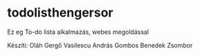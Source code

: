 # todolisthengersor
Ez eg To-do lista alkalmazás, webes megoldással

Készíti:
  Oláh Gergő
  Vasilescu András
  Gombos Benedek Zsombor
